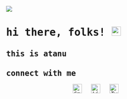 <samp>
 
![](https://komarev.com/ghpvc/?username=atanughosh01)
# hi there, folks! <img src="https://raw.githubusercontent.com/MartinHeinz/MartinHeinz/master/wave.gif" height="25px">
## this is atanu
## connect with me
<div align="center">
    <a href="mailto:atanughosh.jubcse23@gmail.com" target=_blank><img alt="Gmail" height="25" src="https://img.shields.io/badge/Gmail-D14836?style=for-the-badge&logo=gmail&logoColor=white" /></a>&nbsp;&nbsp;
    <a href="https://www.linkedin.com/in/atanughosh01/" target=_blank><img height="25" src="https://img.shields.io/badge/LinkedIn-0077B5?style=for-the-badge&logo=linkedin&logoColor=white" alt="LinkedIn"></a>&nbsp;&nbsp;  
    <a href="https://www.twitter.com/ghoshatanu01/" target=_blank><img height="25" src="https://img.shields.io/badge/Twitter-1DA1F2?style=for-the-badge&logo=twitter&logoColor=white" alt="Twitter"></a>&nbsp;&nbsp;
</div>

</samp>


<!-- ### My GitHub Stats :octocat:

<p align="center">
  <img width="50%" src="https://github-readme-stats.vercel.app/api?username=atanughosh01&show_icons=true&line_height=20&theme=tokyonight" />
</p> -->


<!-- 
**atanughosh01/atanughosh01** is a ✨ _special_ ✨ repository because its `README.md` (this file) appears on your GitHub profile.

Here are some ideas to get you started:

- 🔭 I’m currently working on ...
- 🌱 I’m currently learning ...
- 👯 I’m looking to collaborate on ...
- 🤔 I’m looking for help with ...
- 💬 Ask me about ...
- 📫 How to reach me: ...
- 😄 Pronouns: ...
- ⚡ Fun fact: ...
 -->
